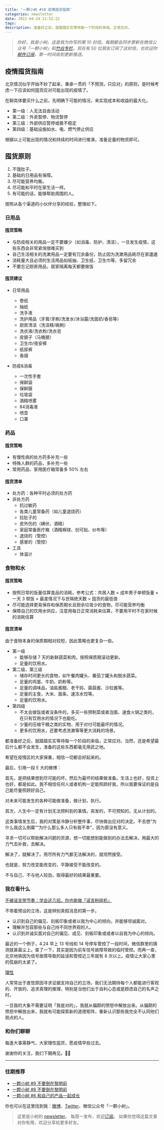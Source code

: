 ```yaml
---
title: '一颗小树 #10 疫情囤货指南'
categories: newsletter
date: 2022-04-24 21:52:22
tags:
description: 准备好之后，就踏踏实实等待每一个阶段的来临，正常应对。
---
```

> *你好，我是小树。这是我为你写的第 10 封信。每期都会同步更新在微信公众号「一颗小树」和[竹白专栏](https://xiaoshu.zhubai.love)。现在有 50 位朋友订阅了这封信，也欢迎你[邮件订阅](https://xiaoshu.zhubai.love)，第一时间收到更新推送。*

## 疫情囤货指南
北京情况似乎开始不妙了起来，秉承一贯的「不预测，只应对」的原则，是时候考虑一下应该如何囤货应对可能出现的疫情了。

在聊具体要买什么之前，先明确下可能的情况，来实现成本和收益的最大化。

- 第一级：人无法自由活动
- 第二级：外卖暂停、物流暂停
- 第三级：外部供应暂停或极不稳定
- 第四级：基础设施如水、电、燃气停止供应

根据以上可能出现的情况和持续的时间进行推演，准备足量的物资即可。

## 囤货原则

1. 不饿肚子。
2. 基础的日用品有保障。
3. 尽可能营养均衡。
4. 尽可能和平时在家生活一样。
5. 有可能的话，能够帮助周围的人。

按照从各个渠道的小伙伴分享的经验，整理如下。

### 日用品

#### 囤货策略

- 与防疫相关的用品一定不要嫌少（如消毒、防护、清洁），一旦发生疫情，这些东西会非常紧俏很难买到
- 自己生活相关的洗漱用品一定要有冗余备份，防止因为洗漱用品耗尽在家邋遢
- 消耗量大且必须的生活用品如纸抽、卫生纸、卫生巾等、多留冗余
- 不要忘记厨房用品，居家隔离每天都要做饭

#### 囤货建议

- 日常用品
   - 卷纸
   - 抽纸
   - 洗手液
   - 洗护用品（牙膏/牙刷/洗发水/沐浴露/洗面奶/香皂等）
   - 厨房清洁（洗洁精/碗刷）
   - 洗衣液/洗衣粉/洗衣皂
   - 皮搋子（马桶搋）
   - 卫生巾/夜安裤
   - 纸尿裤
   - 香烟

- 防疫&消毒
   - 一次性手套
   - 保鲜袋
   - 保鲜膜
   - 垃圾袋
   - 酒精喷雾
   - 84消毒液
   - 喷壶
   - 口罩

### 药品

#### 囤货策略

- 有慢性病的处方药多补充一些
- 特殊人群的药品，多补充一些
- 常用药品、家用医疗箱常备多 50% 左右

#### 囤货清单

- 处方药：各种平时必须的处方药
- 非处方药
   - 抗过敏药
   - 各类儿童常备药（如儿童退烧药）
   - 拉肚子的
   - 皮外伤的（碘伏、酒精）
   - 家庭常备医疗箱（酒精棉球、创可贴、纱布等）
   - 退烧的（管控）
   - 感冒的（管控）
- 工具
   - 体温计

### 食物和水

#### 囤货策略

- 按照日常的饭量估算食品的消耗，参考公式：共居人数 × 成年男子单顿饭量 × 一天 3 顿饭 × 最差情况下与世隔绝天数 = 囤货的最低值
- 尽可能选择更易保存和保质期长且厨余垃圾少的食物，尽可能营养均衡
- 保障自己的饮用水供应，注意用每日正常消耗来估算，不要用平时不在家时候的消耗估算

#### 囤货清单
由于食物本身的保质期相对较短，因此策略也更复杂一些。

- 第一级
   - 能够存储 7 天的新鲜蔬菜和肉，按照保质期滚动更新。
   - 足量的饮用水。
- 第二级、第三级
   - 储存时间更长的食物，如午餐肉罐头、番茄丁罐头和脱水蔬菜。
   - 足量的鸡蛋、牛奶、奶粉等。
   - 足量的调味品，油盐酱醋、老干妈、菌菇酱、沙拉酱等。
   - 足量的主食，大米、面条、速冻水饺等。
   - 足量的饮用水。
- 第四级
   - 不太会做饭或者没条件的，多买一些预制菜或者泡面、速食火锅之类的，在只有饮用水的情况下也能吃。
   - 少量的压缩干粮之类的实物，用于对付可能最坏的情况。
   - 更多的饮用水，还要考虑洗漱等等更大消耗的场景。

都准备好之后，就踏踏实实等待每一个阶段的来临，正常应对。当然，还是希望最后什么都不会发生，准备的这些东西都毫无用武之地。

希望在疫情区的大家保重，相信一切都会好起来的。

最后，引用一段 E 大的微博：

首先，是把结果想到尽可能的坏。然后为最坏的结果做准备。生活上也好，投资上也好，都是如此。我不相信任何人或者机构一定能照顾好我，所以我要保证的是自己能尽量照顾好自己。

对未来可能发生的各种可能做准备，做计划，执行。

其次，人生中一定有计划无法预料到的事情。突发的，不可预知的，无从计划的。

这类事情发生后，我的对策是冷静分析整件事，尽快做出应对的决定。不去想“为什么我这么倒霉”“为什么那么多人只有我不幸”，因为那没有意义。

寻求一切可以帮助解决问题的资源，想一切能想到能做到的办法去解决，用最大的力气去补救，去解决。

解决了，就解决了。用尽所有力气都无法解决的，就坦然接受。

也就是，努力改变能改变的，平静接受不能改变的。

不与自己、不与他人较劲，取得最好的结果最重要。

### 我在看什么

[不被谣言带节奏：学会这几招，你也能做「谣言粉碎机」](http://mp.weixin.qq.com/s?__biz=MzU4Mjg3MDAyMQ==&mid=2247533695&idx=1&sn=ed4e3cfedc037627787b161e9f2a2249&chksm=fdb3b115cac4380389e49129ebeb4bdf3a025ad3105f7d7eaab5f7b57355f5c14423df6be996&mpshare=1&scene=1&srcid=04197nKBXIcBKQ3C2fdXEnHY&sharer_sharetime=1650342365021&sharer_shareid=4c63140522fe404b48188e25cc789c37#rd)

不带着预设的立场，这是辨别真假消息的第一步。

- 认识到自己的偏见、刻板印象或者以我为中心的倾向，并能够坦诚面对。
- 理解并包容那些与自己持不同世界观的人。
- 认识到并诚实面对自己的偏见、成见、刻板印象或或者以自我为中心的倾向。

最近的一个例子，4.24 早上 13 号线和 14 号停车管控了一段时间，微信群里的猜测就甚嚣尘上。查了一下，其实是因为前车信号故障导致的临时管控。而再一查，北京地铁因为信号故障导致的延误和管控近三年就有 8 次以上。疫情让大家心里的弦崩的太紧了。

[理性](http://mp.weixin.qq.com/s?__biz=MzIzNTQ4ODg4OA==&mid=2247487694&idx=1&sn=3d4b2ce4be8a6f5f5b3a350d54fca8eb&chksm=e8e703d9df908acfe6aeb301cf66ed184ae73c518cebdd3dd4566bb6427d218440d7644004c0&mpshare=1&scene=1&srcid=04186k1EF2aUzq0bDP37AgH2&sharer_sharetime=1650241519520&sharer_shareid=4c63140522fe404b48188e25cc789c37#rd)

人常常出于直觉原因寻求证据支持自己的立场，我们无法期待每个人都能进行客观的、开放的、追求真理的推理，特别是当他们出于自利心态或是顾虑自己的名声之时。

一旦我的大象不需要证明「我是对的」，我就从偏颇的愤怒中解放出来。从偏颇的愤怒中解放出来，我就有可能探索新的道德矩阵，重新认识那些我完全不认同他们观点的人。

### 和你们聊聊

每逢大事需静气，大家理性囤货，愿疫情早些过去。

谢谢你的关注，我们下期再见。👋🏻

---

### 往期推荐
- [一颗小树 #9 不要倒在黎明前](https://xiaoshu.zhubai.love/posts/2127657453835132928)
- [一颗小树 #8 不要倒在黎明前](https://xiaoshu.zhubai.love/posts/2125116827176398848)
- [一颗小树 #6 和自己的产品一起成长](https://xiaoshu.zhubai.love/posts/2120043452577370112)

你也可以在这里找到我：[微博](https://weibo.com/u/5361470927)、[Twitter](https://twitter.com/yeshu_in_future)、微信公众号「一颗小树」。

> 这里是小树的 [newsletter](https://xiaoshu.zhubai.love)。 每周一发布，欢迎[订阅](https://xiaoshu.zhubai.love)。
> 如果你觉得这篇文章对你有用，欢迎分享给更多好友。
